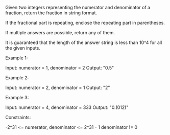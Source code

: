 Given two integers representing the numerator and denominator of a fraction,
return the fraction in string format.

If the fractional part is repeating, enclose the repeating part in
parentheses.

If multiple answers are possible, return any of them.

It is guaranteed that the length of the answer string is less than 10^4 for
all the given inputs.


Example 1:


Input: numerator = 1, denominator = 2
Output: "0.5"


Example 2:


Input: numerator = 2, denominator = 1
Output: "2"


Example 3:


Input: numerator = 4, denominator = 333
Output: "0.(012)"



Constraints:


-2^31 <= numerator, denominator <= 2^31 - 1
denominator != 0




